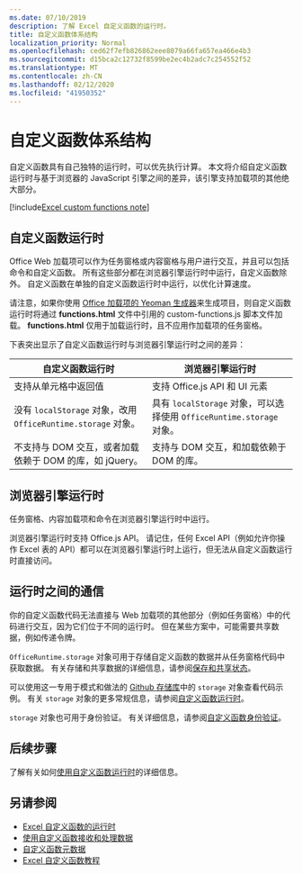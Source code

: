 ```yaml
---
ms.date: 07/10/2019
description: 了解 Excel 自定义函数的运行时。
title: 自定义函数体系结构
localization_priority: Normal
ms.openlocfilehash: ced62f7efb826862eee8079a66fa657ea466e4b3
ms.sourcegitcommit: d15bca2c12732f8599be2ec4b2adc7c254552f52
ms.translationtype: MT
ms.contentlocale: zh-CN
ms.lasthandoff: 02/12/2020
ms.locfileid: "41950352"
---
```

# <a name="custom-functions-architecture"></a>自定义函数体系结构

 自定义函数具有自己独特的运行时，可以优先执行计算。 本文将介绍自定义函数运行时与基于浏览器的 JavaScript 引擎之间的差异，该引擎支持加载项的其他绝大部分。

[!include[Excel custom functions note](../includes/excel-custom-functions-note.md)]

## <a name="custom-functions-runtime"></a>自定义函数运行时

Office Web 加载项可以作为任务窗格或内容窗格与用户进行交互，并且可以包括命令和自定义函数。 所有这些部分都在浏览器引擎运行时中运行，自定义函数除外。 自定义函数在单独的自定义函数运行时中运行，以优化计算速度。

请注意，如果你使用 [Office 加载项的 Yeoman 生成器](https://www.npmjs.com/package/generator-office)来生成项目，则自定义函数运行时将通过 **functions.html** 文件中引用的 custom-functions.js 脚本文件加载。 **functions.html** 仅用于加载运行时，且不应用作加载项的任务窗格。

下表突出显示了自定义函数运行时与浏览器引擎运行时之间的差异：

| 自定义函数运行时  | 浏览器引擎运行时    |
|------------------------------------------------------------------ |-------------------------------------------------------------------------------------------------------------- |
| 支持从单元格中返回值    | 支持 Office.js API 和 UI 元素   |
| 没有 `localStorage` 对象，改用 `OfficeRuntime.storage` 对象。     | 具有 `localStorage` 对象，可以选择使用 `OfficeRuntime.storage` 对象。     |
| 不支持与 DOM 交互，或者加载依赖于 DOM 的库，如 jQuery。    | 支持与 DOM 交互，和加载依赖于 DOM 的库。 |

## <a name="browser-engine-runtime"></a>浏览器引擎运行时

任务窗格、内容加载项和命令在浏览器引擎运行时中运行。

浏览器引擎运行时支持 Office.js API。 请记住，任何 Excel API（例如允许你操作 Excel 表的 API）都可以在浏览器引擎运行时上运行，但无法从自定义函数运行时直接访问。

## <a name="communicate-between-runtimes"></a>运行时之间的通信

你的自定义函数代码无法直接与 Web 加载项的其他部分（例如任务窗格）中的代码进行交互，因为它们位于不同的运行时。 但在某些方案中，可能需要共享数据，例如传递令牌。

`OfficeRuntime.storage` 对象可用于存储自定义函数的数据并从任务窗格代码中获取数据。 有关存储和共享数据的详细信息，请参阅[保存和共享状态](custom-functions-save-state.md)。

可以使用这一专用于模式和做法的 [Github 存储库](https://github.com/OfficeDev/PnP-OfficeAddins/tree/master/Excel-custom-functions/AsyncStorage)中的 `storage` 对象查看代码示例。
有关 `storage` 对象的更多常规信息，请参阅[自定义函数运行时](./custom-functions-runtime.md)。

`storage` 对象也可用于身份验证。 有关详细信息，请参阅[自定义函数身份验证](custom-functions-authentication.md)。

## <a name="next-steps"></a>后续步骤
了解有关如何[使用自定义函数运行时](custom-functions-runtime.md)的详细信息。

## <a name="see-also"></a>另请参阅

* [Excel 自定义函数的运行时](custom-functions-runtime.md)
* [使用自定义函数接收和处理数据](custom-functions-web-reqs.md)
* [自定义函数元数据](custom-functions-json.md)
* [Excel 自定义函数教程](../tutorials/excel-tutorial-create-custom-functions.md)
